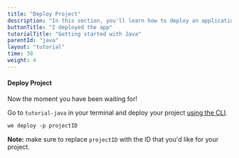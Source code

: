 ```yaml
---
title: "Deploy Project"
description: "In this section, you'll learn how to deploy an application using Java."
buttonTitle: "I deployed the app"
tutorialTitle: "Getting started with Java"
parentId: "java"
layout: "tutorial"
time: 30
weight: 4
---
```


#### Deploy Project

Now the moment you have been waiting for!

Go to `tutorial-java` in your terminal and deploy your project [using the CLI](/docs/intro/using-the-command-line/).

```xml
we deploy -p projectID
```

**Note:** make sure to replace `projectID` with the ID that you'd like for your project.

